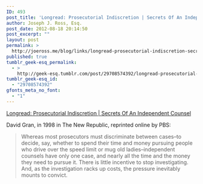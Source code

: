 ```yaml
---
ID: 493
post_title: 'Longread: Prosecutorial Indiscretion | Secrets Of An Independent Counsel'
author: Joseph J. Ross, Esq.
post_date: 2012-08-18 20:14:50
post_excerpt: ""
layout: post
permalink: >
  http://joeross.me/blog/links/longread-prosecutorial-indiscretion-secrets-of/
published: true
tumblr_geek-esq_permalink:
  - >
    http://geek-esq.tumblr.com/post/29708574392/longread-prosecutorial-indiscretion-secrets-of
tumblr_geek-esq_id:
  - "29708574392"
gfonts_meta_no_font:
  - "1"
---
```

<a href='http://www.pbs.org/wgbh/pages/frontline/shows/counsel/readings/indiscretion.html'>Longread: Prosecutorial Indiscretion | Secrets Of An Independent Counsel</a><div class="link_description"><p>David Gran, in 1998 in The New Republic, reprinted online by PBS:</p>

<blockquote>
  <p>Whereas most prosecutors must discriminate between cases–to decide, say, whether to spend their time and money pursuing people who drive over the speed limit or mug old ladies–independent counsels have only one case, and nearly all the time and the money they need to pursue it. There is little incentive to stop investigating. And, as the investigation racks up costs, the pressure inevitably mounts to convict.</p>
</blockquote></div>